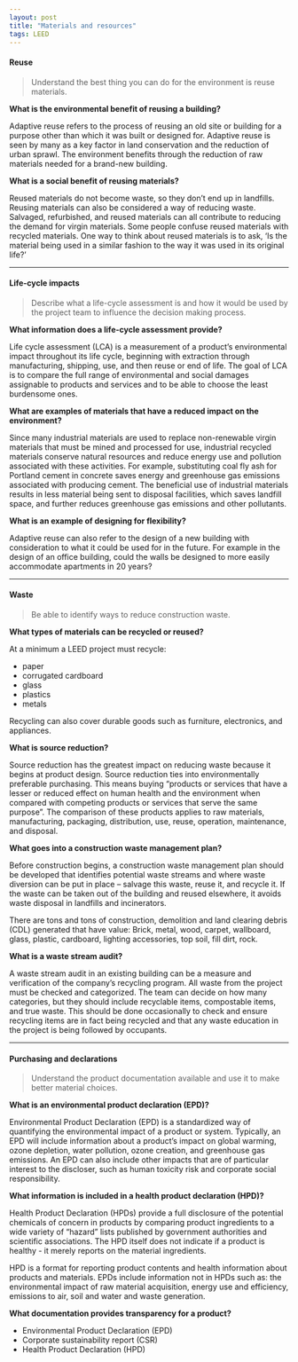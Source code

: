 ```yaml
---
layout: post
title: "Materials and resources"
tags: LEED
---
```


#### Reuse

> Understand the best thing you can do for the environment is reuse materials.

__What is the environmental benefit of reusing a building?__

Adaptive reuse refers to the process of reusing an old site or building for a purpose other than which it was built or designed for. Adaptive reuse is seen by many as a key factor in land conservation and the reduction of urban sprawl. The environment benefits through the reduction of raw materials needed for a brand-new building.

__What is a social benefit of reusing materials?__

Reused materials do not become waste, so they don’t end up in landfills. Reusing materials can also be considered a way of reducing waste. Salvaged, refurbished, and reused materials can all contribute to reducing the demand for virgin materials. Some people confuse reused materials with recycled materials. One way to think about reused materials is to ask, ‘Is the material being used in a similar fashion to the way it was used in its original life?’

---

#### Life-cycle impacts

> Describe what a life-cycle assessment is and how it would be used by the project team to influence the decision making process.

__What information does a life-cycle assessment provide?__

Life cycle assessment (LCA) is a measurement of a product’s environmental impact throughout its life cycle, beginning with extraction through manufacturing, shipping, use, and then reuse or end of life. The goal of LCA is to compare the full range of environmental and social damages assignable to products and services and to be able to choose the least burdensome ones.

__What are examples of materials that have a reduced impact on the environment?__

Since many industrial materials are used to replace non-renewable virgin materials that must be mined and processed for use, industrial recycled materials conserve natural resources and reduce energy use and pollution associated with these activities. For example, substituting coal fly ash for Portland cement in concrete saves energy and greenhouse gas emissions associated with producing cement. The beneficial use of industrial materials results in less material being sent to disposal facilities, which saves landfill space, and further reduces greenhouse gas emissions and other pollutants.

__What is an example of designing for flexibility?__

Adaptive reuse can also refer to the design of a new building with consideration to what it could be used for in the future. For example in the design of an office building, could the walls be designed to more easily accommodate apartments in 20 years?

---

#### Waste

> Be able to identify ways to reduce construction waste.

__What types of materials can be recycled or reused?__

At a minimum a LEED project must recycle:

- paper
- corrugated cardboard
- glass
- plastics
- metals

Recycling can also cover durable goods such as furniture, electronics, and appliances.

__What is source reduction?__

Source reduction has the greatest impact on reducing waste because it begins at product design. Source reduction ties into environmentally preferable purchasing. This means buying “products or services that have a lesser or reduced effect on human health and the environment when compared with competing products or services that serve the same purpose”. The comparison of these products applies to raw materials, manufacturing, packaging, distribution, use, reuse, operation, maintenance, and disposal.

__What goes into a construction waste management plan?__

Before construction begins, a construction waste management plan should be developed that identifies potential waste streams and where waste diversion can be put in place – salvage this waste, reuse it, and recycle it. If the waste can be taken out of the building and reused elsewhere, it avoids waste disposal in landfills and incinerators. 

There are tons and tons of construction, demolition and land clearing debris (CDL) generated that have value: Brick, metal, wood, carpet, wallboard, glass, plastic, cardboard, lighting accessories, top soil, fill dirt, rock.

__What is a waste stream audit?__

A waste stream audit in an existing building can be a measure and verification of the company’s recycling program. All waste from the project must be checked and categorized. The team can decide on how many categories, but they should include recyclable items, compostable items, and true waste. This should be done occasionally to check and ensure recycling items are in fact being recycled and that any waste education in the project is being followed by occupants.

---

#### Purchasing and declarations

> Understand the product documentation available and use it to make better material choices.

__What is an environmental product declaration (EPD)?__

Environmental Product Declaration (EPD) is a standardized way of quantifying the environmental impact of a product or system. Typically, an EPD will include information about a product’s impact on global warming, ozone depletion, water pollution, ozone creation, and greenhouse gas emissions. An EPD can also include other impacts that are of particular interest to the discloser, such as human toxicity risk and corporate social responsibility.

__What information is included in a health product declaration (HPD)?__

Health Product Declaration (HPDs) provide a full disclosure of the potential chemicals of concern in products by comparing product ingredients to a wide variety of “hazard” lists published by government authorities and scientific associations. The HPD itself does not indicate if a product is healthy - it merely reports on the material ingredients.

HPD is a format for reporting product contents and health information about products and materials. EPDs include information not in HPDs such as: the environmental impact of raw material acquisition, energy use and efficiency, emissions to air, soil and water and waste generation.

__What documentation provides transparency for a product?__

- Environmental Product Declaration (EPD)
- Corporate sustainability report (CSR)
- Health Product Declaration (HPD)